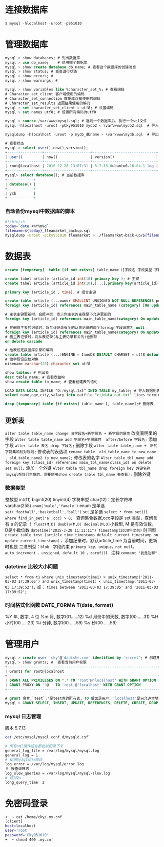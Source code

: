# 连接数据库
```sql
$ mysql -hlocalhost -uroot -p951010
```

# 管理数据库
```sql
mysql > show databases; # 列出数据库
mysql > use db_name;    # 使用哪个数据库
mysql > show create database db_name; # 查看这个数据库的创建消息
mysql > show status; # 查查运行状态
mysql > show errors; #
mysql > show warnings; #

mysql > show variables like %character_set_%; # 查看编码
# Character_set_client 客户端使用的编码
# Character_set_connection 数据库连接使用的编码
# Character_set_results 返回结果使用的编码
mysql > set character_set_client = utf8; # 设置编码
mysql > set names utf8; # 设置所有编码为utf8

mysql > source /var/www/mysql.sql; # 选则一个数据库后，执行一个sql文件
mysql -hlocalhost -uroot -pCky951010 mydb2 < \var\www\mydb2.sql  # 导入数据到mydb2库

mysqldump -hlocalhost -uroot -p mydb_dbname > \var\www\mydb.sql  # 导出数据库mydb_dbname到文件

# 查看状态
mysql > select user(),now(),version();
+----------------+---------------------+-----------------------------+
| user()         | now()               | version()                   |
+----------------+---------------------+-----------------------------+
| root@localhost | 2016-12-28 13:07:31 | 5.7.16-0ubuntu0.16.04.1-log |
+----------------+---------------------+-----------------------------+
mysql> select database(); # 当前数据库
+------------+
| database() |
+------------+
| ycb        |
+------------+

```
### 自动备份mysql中数据库的脚本
```bash
#!/bin/sh
today=`date +%Y%m%d`
filename=${today}_fleamarket_backup.sql
mysqldump -uroot -pCky951010 fleamarket > ./fleamarket-back-up/${filename}
```

# 数据表
```sql
create [temporary]  table [if not exists] table_name（[字段名 字段类型 字段约束 注释] ，[字段名 字段类型 字段约束 注释]);

create tabel article (article_id int(10) primary key ); # 主键
create tabel article (article_id int(10),[...],primary key(article_id)); # 主键

primary key (article_id , time); # 组合主键

create table article (...owner SMALLINT UNSIGNED NOT NULL REFERENCES person(id)); # 外键
foreign key (article_id) references main_table_name (category) [On update][On delete]; # 外键

# 主表主键更新时，会报冲突，表示你主表的主键是不允许更新的
foreign key (article_id) references main_table_name(category) On update restrict;

# 在删除主表的记录时，将与该记录有关的从表记录的那个foreign字段设置为 null
foreign key (article_id) references main_table_name(category) On update On delete set null;
# 删主表记录时，将从表记录(与主表记录有关的)也删除
on delete cascade

# 给表设定数据库引擎和编码
create table article (...)ENGINE = InnoDB DEfAULT CHARSET = utf8 default character set utf8;
# 给字段设定校对集
nikename varchar(25) character set utf8

show tables; # 列出表
desc table_name; # 查看表结构
show create table tb_name; # 查看创建表的语句

LOAD DATA LOCAL INFILE “D:/mysql.txt” INTO TABLE my_table; # 导入数据到表
select name,age,city,salary into outfile "c:/data_out.txt" lines terminated by “/r/n” from person; # 导出到txt文件

drop [temporary] table [if exists] table_name [, table_name];# 删除表

```

## 更新表
`alter table table_name change 旧字段名+新字段名 + 新字段的属性`
改变表明里的字段
`alter table table_name add 字段名+字段属性  after/before 字段名;`
添加字段
`alter table 表名 drop 字段名;`
删除字段
`alter table table_name +　新的字符集和校对规则;`
修改表的表选项
`rename table  old_table_name to new_name , old_table_name2 to new_name2;`
修改表的名字
`Alter table tbl_name add foreign key (class_id) references main_tbl_name(class_id) on delete set null;`
添加一个外键
`Alter table tbl_name drop foreign key 外键名称(mysql帮我们生成的，需要使用show create table tbl_name 去查看);`
删除外键


### 数据类型
整数型 int(11)   bigint(20) tinyint(4)
字符串型 char(12)：定长字符串  varchar(255)
`enum('male','famale')` enum 是单选
`set('football','basketball','ball')` set 是多选
`select * from set111 where find_in_set('a',ccc) > 0; `
 查询集合数据,ccc字段是 set 类型，查询含有 a 的记录 ！
`float(M,D) double(M,D) decimal(M,D)`小数型, M 是有效位数，D是小数位数
`datetime("2015-3-28 11:11:11") timestamp(2038年之前)` 时间型
`create table test (article_time timestamp default current_timestamp on update current_timestamp)；`
添加纪录时，默认article_time 为当前时间，更新时也是
二进制型：`blob `
字段约束 `primary key，unique，not null，auto_increment ，unsigned，default 10 ，zerofill `
注释 `comment "我是注释"`

### datetime 比较大小问题
`select * from t1 where unix_timestamp(time1) > unix_timestamp('2011-03-03 17:39:05') and unix_timestamp(time1) < unix_timestamp('2011-03-03 17:39:52');`
或：
`time1 between '2011-03-03 17:39:05' and '2011-03-03 17:39:52';`

### 时间格式化函数 DATE_FORMA T(date, format)
%Y 年, 数字, 4 位
%m 月, 数字(01……12)
%d 月份中的天数, 数字(00……31)
%H 小时(00……23)
%i 分钟, 数字(00……59)
%s 秒(00……59)



# 管理用户
```sql
mysql > create user 'cky'@'dadishe.com' identified by 'secret'; # 创建用户,该用户可从dadishe.com主机访问数据
mysql > show grants; #  查看当前用户权限
+---------------------------------------------------------------------+
| Grants for root@localhost                                           |
+---------------------------------------------------------------------+
| GRANT ALL PRIVILEGES ON *.* TO 'root'@'localhost' WITH GRANT OPTION |
| GRANT PROXY ON ''@'' TO 'root'@'localhost' WITH GRANT OPTION        |
+---------------------------------------------------------------------+

# grant 命令,`test`.*是test库的所有表, TO 后面是用户，'localhost'是只允许本地，'*'的话则是允许用户远程登录
mysql > GRANT SELECT, INSERT, UPDATE, REFERENCES, DELETE, CREATE, DROP, ALTER, INDEX, CREATE VIEW, SHOW VIEW ON `test`.* TO 'test02'@'localhost'
```

### mysql 日志管理
版本 5.7.13
```bash
cat /etc/mysql/mysql.conf.d/mysqld.cnf`

# 所有sql操作语句都会被纪录下来
general_log_file = /var/log/mysql/mysql.log
general_log = 1
# 纪录mysql运行错误
log_error = /var/log/mysql/error.log
＃ 慢查询日志
log_slow_queries = /var/log/mysql/mysql-slow.log
# 超过2s
long_query_time  2
```

免密码登录
================================================================================
```bash
➜  ~ cat /home/cky/.my.cnf
[client]
host=localhost
user='root'
password='Cky951010'
➜  ~ chmod 400 .my.cnf 
```



